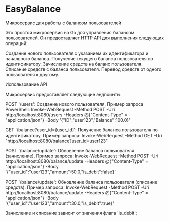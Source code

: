 # EasyBalance

Микросервис для работы с балансом пользователей

Это простой микросервис на Go для управления балансом пользователей. Он предоставляет HTTP API для выполнения следующих операций:

Создание нового пользователя с указанием их идентификатора и начального баланса.
Получение текущего баланса пользователя по идентификатору.
Зачисление средств на баланс пользователя.
Списание средств с баланса пользователя.
Перевод средств от одного пользователя к другому.

Использование API

Микросервис предоставляет следующие эндпоинты:

POST '/users': Создание нового пользователя. Пример запроса PowerShell: 
Invoke-WebRequest -Method POST -Uri http://localhost:8080/users -Headers @{"Content-Type" = "application/json"} -Body '{"ID":"user123","Balance":100.0}'

GET '/balance?user_id={user_id}': Получение баланса пользователя по идентификатору. Пример запроса: 
Invoke-WebRequest -Method GET -Uri "http://localhost:8080/balance?user_id=user123"

POST '/balance/update': Обновление баланса пользователя (зачисление). Пример запроса: 
Invoke-WebRequest -Method POST -Uri http://localhost:8080/balance/update -Headers @{"Content-Type" = "application/json"} -Body '{"user_id":"user123","amount":50.0,"is_debit":false}'

POST '/balance/update': Обновление баланса пользователя (списание средств). Пример запроса: 
Invoke-WebRequest -Method POST -Uri http://localhost:8080/balance/update -Headers @{"Content-Type" = "application/json"} -Body '{"user_id":"user123","amount":30.0,"is_debit":true}'

Зачисление и списание зависит от значения флага 'is_debit';
